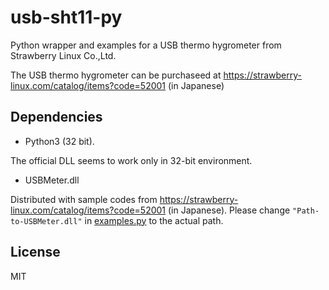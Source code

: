 # usb-sht11-py
Python wrapper and examples for a USB thermo hygrometer from Strawberry Linux Co.,Ltd.

The USB thermo hygrometer can be purchaseed at https://strawberry-linux.com/catalog/items?code=52001 (in Japanese)

## Dependencies
- Python3 (32 bit).

The official DLL seems to work only in 32-bit environment.

- USBMeter.dll

Distributed with sample codes from https://strawberry-linux.com/catalog/items?code=52001 (in Japanese). Please change ``"Path-to-USBMeter.dll"`` in [examples.py](./examples.py) to the actual path.

## License
MIT
